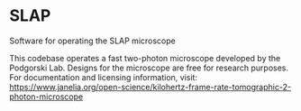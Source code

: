 # SLAP
Software for operating the SLAP microscope

This codebase operates a fast two-photon microscope developed by the Podgorski Lab. 
Designs for the microscope are free for research purposes. For documentation and licensing information, visit: https://www.janelia.org/open-science/kilohertz-frame-rate-tomographic-2-photon-microscope
